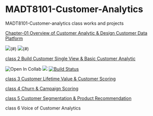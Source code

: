 # MADT8101-Customer-Analytics


MADT8101-Customer-analytics class works and projects


[Chapter-01 Overview of Customer Analytic & Design Customer Data Platform](https://github.com/Piriyaa/MADT8101-Customer-Analytics/tree/main/Chapter-01%20Overview%20of%20Customer%20Analytics)


 ![](https://img.shields.io/badge/-Survey-red)(#) ![](https://img.shields.io/badge/-Presentation-yellow)(#)







[class 2 Build Customer Single View & Basic Customer Analytic](https://github.com/Piriyaa/MADT8101-Customer-Analytics/tree/main/Chapter-02%20Build%20Customer%20Single%20View%20%26%20Basic%20Customer%20Analytic)

![Open In Collab](https://colab.research.google.com/assets/colab-badge.svg) ![](https://img.shields.io/badge/-Segmentation-orange)
[![Build Status](https://travis-ci.com/username/projectname.svg?branch=master)](https://travis-ci.com/username/projectname)





[class 3 Customer Lifetime Value & Customer Scoring](https://github.com/Piriyaa/MADT8101-Customer-Analytics/tree/main/Chapter-03%20Customer%20Lifetime%20Value%20%26%20Customer%20Scoring)

[class 4 Churn & Campaign Scoring](https://github.com/Piriyaa/MADT8101-Customer-Analytics/tree/main/Chapter-04%20Churn%20%26%20Campaign%20Scoring)

[class 5 Customer Segmentation & Product Recommendation](https://github.com/Piriyaa/MADT8101-Customer-Analytics/blob/main/Chapter-05%20Customer%20Segmentation%20&%20Movement/)

class 6 Voice of Customer Analytics






